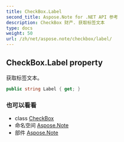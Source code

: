 ```yaml
---
title: CheckBox.Label
second_title: Aspose.Note for .NET API 参考
description: CheckBox 财产. 获取标签文本
type: docs
weight: 50
url: /zh/net/aspose.note/checkbox/label/
---
```

## CheckBox.Label property

获取标签文本。

```csharp
public string Label { get; }
```

### 也可以看看

* class [CheckBox](../)
* 命名空间 [Aspose.Note](../../checkbox/)
* 部件 [Aspose.Note](../../../)


